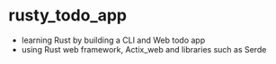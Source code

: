 # rusty_todo_app

* learning Rust by building a CLI and Web todo app
* using Rust web framework, Actix_web and libraries such as Serde
